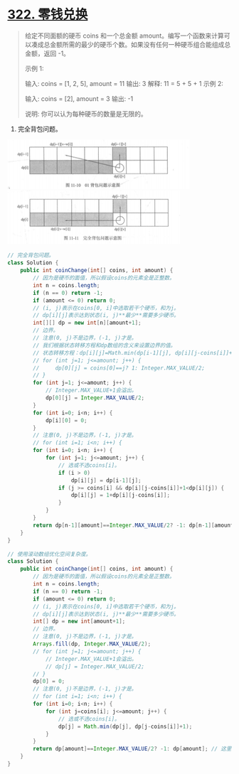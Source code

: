 # [322. 零钱兑换](https://leetcode-cn.com/problems/coin-change/)

> 给定不同面额的硬币 coins 和一个总金额 amount。编写一个函数来计算可以凑成总金额所需的最少的硬币个数。如果没有任何一种硬币组合能组成总金额，返回 -1。
>
> 示例 1:
>
> 输入: coins = [1, 2, 5], amount = 11
> 输出: 3 
> 解释: 11 = 5 + 5 + 1
> 示例 2:
>
> 输入: coins = [2], amount = 3
> 输出: -1
>
>
> 说明:
> 你可以认为每种硬币的数量是无限的。
>

1. 完全背包问题。

<img src="./img/2.png" style="zoom: 50%;" /><img src="./img/3.png" style="zoom:50%;" />

```java
// 完全背包问题。
class Solution {
    public int coinChange(int[] coins, int amount) {
        // 因为是硬币的面值，所以假设coins的元素全是正整数。
        int n = coins.length;
        if (n == 0) return -1;
        if (amount <= 0) return 0;
        // (i, j)表示在coins[0, i]中选取若干个硬币，和为j。
        // dp[i][j]表示达到状态(i, j)**最少**需要多少硬币。
        int[][] dp = new int[n][amount+1];
        // 边界。
        // 注意(0, j)不是边界，(-1, j)才是。
        // 我们根据状态转移方程和dp数组的含义来设置边界的值。
        // 状态转移方程：dp[i][j]=Math.min(dp[i-1][j], dp[i][j-coins[i]]+1)。
        // for (int j=1; j<=amount; j++) {
        //     dp[0][j] = coins[0]==j? 1: Integer.MAX_VALUE/2;
        // }
        for (int j=1; j<=amount; j++) {
            // Integer.MAX_VALUE+1会溢出。
            dp[0][j] = Integer.MAX_VALUE/2;
        }
        for (int i=0; i<n; i++) {
            dp[i][0] = 0;
        }
        // 注意(0, j)不是边界，(-1, j)才是。
        // for (int i=1; i<n; i++) {
        for (int i=0; i<n; i++) {
            for (int j=1; j<=amount; j++) {
                // 选或不选coins[i]。
                if (i > 0)
                    dp[i][j] = dp[i-1][j];
                if (j >= coins[i] && dp[i][j-coins[i]]+1<dp[i][j]) {
                    dp[i][j] = 1+dp[i][j-coins[i]];
                }
            }
        }
        return dp[n-1][amount]==Integer.MAX_VALUE/2? -1: dp[n-1][amount];
    }
}
```

```java
// 使用滚动数组优化空间复杂度。
class Solution {
    public int coinChange(int[] coins, int amount) {
        // 因为是硬币的面值，所以假设coins的元素全是正整数。
        int n = coins.length;
        if (n == 0) return -1;
        if (amount <= 0) return 0;
        // (i, j)表示在coins[0, i]中选取若干个硬币，和为j。
        // dp[i][j]表示达到状态(i, j)**最少**需要多少硬币。
        int[] dp = new int[amount+1];
        // 边界。
        // 注意(0, j)不是边界，(-1, j)才是。
        Arrays.fill(dp, Integer.MAX_VALUE/2);
        // for (int j=1; j<=amount; j++) {
            // Integer.MAX_VALUE+1会溢出。
            // dp[j] = Integer.MAX_VALUE/2;
        // }
        dp[0] = 0;
        // 注意(0, j)不是边界，(-1, j)才是。
        // for (int i=1; i<n; i++) {
        for (int i=0; i<n; i++) {
            for (int j=coins[i]; j<=amount; j++) {
                // 选或不选coins[i]。
                dp[j] = Math.min(dp[j], dp[j-coins[i]]+1);
            }
        }
        return dp[amount]==Integer.MAX_VALUE/2? -1: dp[amount]; // 这里的dp[amount]是已滚动n次的dp[n-1][amount]。
    }
}
```


